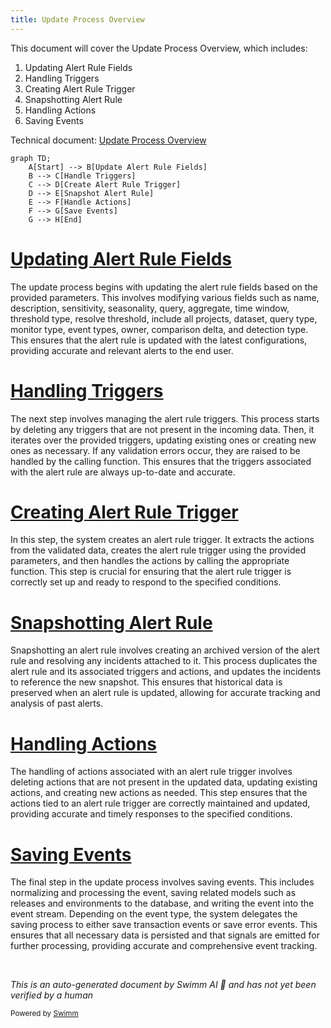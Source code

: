 ```yaml
---
title: Update Process Overview
---
```

This document will cover the Update Process Overview, which includes:

1. Updating Alert Rule Fields
2. Handling Triggers
3. Creating Alert Rule Trigger
4. Snapshotting Alert Rule
5. Handling Actions
6. Saving Events

Technical document: <SwmLink doc-title="Update Process Overview">[Update Process Overview](/.swm/update-process-overview.aug9eeda.sw.md)</SwmLink>

```mermaid
graph TD;
    A[Start] --> B[Update Alert Rule Fields]
    B --> C[Handle Triggers]
    C --> D[Create Alert Rule Trigger]
    D --> E[Snapshot Alert Rule]
    E --> F[Handle Actions]
    F --> G[Save Events]
    G --> H[End]
```

# [Updating Alert Rule Fields](https://app.swimm.io/repos/Z2l0aHViJTNBJTNBc2VudHJ5LWRlbW8tMSUzQSUzQVN3aW1tLURlbW8=/docs/aug9eeda#updating-alert-rule-fields)

The update process begins with updating the alert rule fields based on the provided parameters. This involves modifying various fields such as name, description, sensitivity, seasonality, query, aggregate, time window, threshold type, resolve threshold, include all projects, dataset, query type, monitor type, event types, owner, comparison delta, and detection type. This ensures that the alert rule is updated with the latest configurations, providing accurate and relevant alerts to the end user.

# [Handling Triggers](https://app.swimm.io/repos/Z2l0aHViJTNBJTNBc2VudHJ5LWRlbW8tMSUzQSUzQVN3aW1tLURlbW8=/docs/aug9eeda#handling-triggers)

The next step involves managing the alert rule triggers. This process starts by deleting any triggers that are not present in the incoming data. Then, it iterates over the provided triggers, updating existing ones or creating new ones as necessary. If any validation errors occur, they are raised to be handled by the calling function. This ensures that the triggers associated with the alert rule are always up-to-date and accurate.

# [Creating Alert Rule Trigger](https://app.swimm.io/repos/Z2l0aHViJTNBJTNBc2VudHJ5LWRlbW8tMSUzQSUzQVN3aW1tLURlbW8=/docs/aug9eeda#creating-alert-rule-trigger)

In this step, the system creates an alert rule trigger. It extracts the actions from the validated data, creates the alert rule trigger using the provided parameters, and then handles the actions by calling the appropriate function. This step is crucial for ensuring that the alert rule trigger is correctly set up and ready to respond to the specified conditions.

# [Snapshotting Alert Rule](https://app.swimm.io/repos/Z2l0aHViJTNBJTNBc2VudHJ5LWRlbW8tMSUzQSUzQVN3aW1tLURlbW8=/docs/aug9eeda#snapshotting-alert-rule)

Snapshotting an alert rule involves creating an archived version of the alert rule and resolving any incidents attached to it. This process duplicates the alert rule and its associated triggers and actions, and updates the incidents to reference the new snapshot. This ensures that historical data is preserved when an alert rule is updated, allowing for accurate tracking and analysis of past alerts.

# [Handling Actions](https://app.swimm.io/repos/Z2l0aHViJTNBJTNBc2VudHJ5LWRlbW8tMSUzQSUzQVN3aW1tLURlbW8=/docs/aug9eeda#handling-actions)

The handling of actions associated with an alert rule trigger involves deleting actions that are not present in the updated data, updating existing actions, and creating new actions as needed. This step ensures that the actions tied to an alert rule trigger are correctly maintained and updated, providing accurate and timely responses to the specified conditions.

# [Saving Events](https://app.swimm.io/repos/Z2l0aHViJTNBJTNBc2VudHJ5LWRlbW8tMSUzQSUzQVN3aW1tLURlbW8=/docs/aug9eeda#saving-events)

The final step in the update process involves saving events. This includes normalizing and processing the event, saving related models such as releases and environments to the database, and writing the event into the event stream. Depending on the event type, the system delegates the saving process to either save transaction events or save error events. This ensures that all necessary data is persisted and that signals are emitted for further processing, providing accurate and comprehensive event tracking.

&nbsp;

*This is an auto-generated document by Swimm AI 🌊 and has not yet been verified by a human*

<SwmMeta version="3.0.0" repo-id="Z2l0aHViJTNBJTNBc2VudHJ5LWRlbW8tMSUzQSUzQVN3aW1tLURlbW8=" repo-name="sentry-demo-1" doc-type="product-flows"><sup>Powered by [Swimm](/)</sup></SwmMeta>
